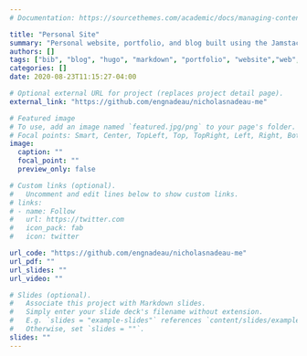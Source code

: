 ```yaml
---
# Documentation: https://sourcethemes.com/academic/docs/managing-content/

title: "Personal Site"
summary: "Personal website, portfolio, and blog built using the Jamstack"
authors: []
tags: ["bib", "blog", "hugo", "markdown", "portfolio", "website","web",software]
categories: []
date: 2020-08-23T11:15:27-04:00

# Optional external URL for project (replaces project detail page).
external_link: "https://github.com/engnadeau/nicholasnadeau-me"

# Featured image
# To use, add an image named `featured.jpg/png` to your page's folder.
# Focal points: Smart, Center, TopLeft, Top, TopRight, Left, Right, BottomLeft, Bottom, BottomRight.
image:
  caption: ""
  focal_point: ""
  preview_only: false

# Custom links (optional).
#   Uncomment and edit lines below to show custom links.
# links:
# - name: Follow
#   url: https://twitter.com
#   icon_pack: fab
#   icon: twitter

url_code: "https://github.com/engnadeau/nicholasnadeau-me"
url_pdf: ""
url_slides: ""
url_video: ""

# Slides (optional).
#   Associate this project with Markdown slides.
#   Simply enter your slide deck's filename without extension.
#   E.g. `slides = "example-slides"` references `content/slides/example-slides.md`.
#   Otherwise, set `slides = ""`.
slides: ""
---
```


